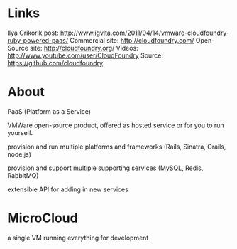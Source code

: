 # Links

Ilya Grikorik post: http://www.igvita.com/2011/04/14/vmware-cloudfoundry-ruby-powered-paas/
Commercial site: http://cloudfoundry.com/
Open-Source site: http://cloudfoundry.org/
Videos: http://www.youtube.com/user/CloudFoundry
Source: https://github.com/cloudfoundry

# About

PaaS (Platform as a Service)

VMWare open-source product, offered as hosted service or for you to run yourself.

provision and run multiple platforms and frameworks (Rails, Sinatra, Grails, node.js)

provision and support multiple supporting services (MySQL, Redis, RabbitMQ)

extensible API for adding in new services

# MicroCloud

a single VM running everything for development
